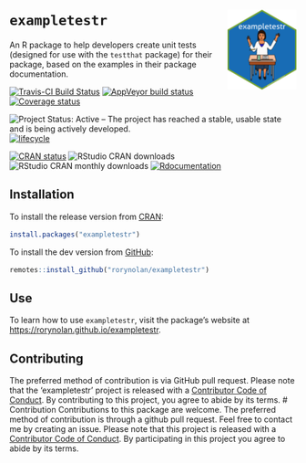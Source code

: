 
# `exampletestr` <img src="man/figures/logo.png" align="right" height=140/>

An R package to help developers create unit tests (designed for use with
the `testthat` package) for their package, based on the examples in
their package documentation.

[![Travis-CI Build
Status](https://travis-ci.org/rorynolan/exampletestr.svg?branch=master)](https://travis-ci.org/rorynolan/exampletestr)
[![AppVeyor build
status](https://ci.appveyor.com/api/projects/status/github/rorynolan/exampletestr?branch=master&svg=true)](https://ci.appveyor.com/project/rorynolan/exampletestr)
[![Coverage
status](https://codecov.io/gh/rorynolan/exampletestr/branch/master/graph/badge.svg)](https://codecov.io/github/rorynolan/exampletestr?branch=master)

![Project Status: Active – The project has reached a stable, usable
state and is being actively
developed.](https://www.repostatus.org/badges/latest/active.svg)
[![lifecycle](https://img.shields.io/badge/lifecycle-stable-brightgreen.svg)](https://www.tidyverse.org/lifecycle/#stable)

[![CRAN
status](https://www.r-pkg.org/badges/version/exampletestr)](https://cran.r-project.org/package=exampletestr)
![RStudio CRAN
downloads](http://cranlogs.r-pkg.org/badges/grand-total/exampletestr)
![RStudio CRAN monthly
downloads](http://cranlogs.r-pkg.org/badges/exampletestr)
[![Rdocumentation](https://www.rdocumentation.org/badges/version/exampletestr)](https://www.rdocumentation.org/packages/exampletestr)

## Installation

To install the release version from
[CRAN](https://cran.r-project.org/package=exampletestr):

``` r
install.packages("exampletestr")
```

To install the dev version from
[GitHub](https://www.github.com/rorynolan/exampletestr):

``` r
remotes::install_github("rorynolan/exampletestr")
```

## Use

To learn how to use `exampletestr`, visit the package’s website at
<https://rorynolan.github.io/exampletestr>.

## Contributing

The preferred method of contribution is via GitHub pull request. Please
note that the ‘exampletestr’ project is released with a [Contributor
Code of Conduct](inst/CODE_OF_CONDUCT.md). By contributing to this
project, you agree to abide by its terms. \# Contribution Contributions
to this package are welcome. The preferred method of contribution is
through a github pull request. Feel free to contact me by creating an
issue. Please note that this project is released with a [Contributor
Code of Conduct](CONDUCT.md). By participating in this project you agree
to abide by its terms.
